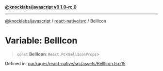 [**@knocklabs/javascript v0.1.0-rc.0**](../../../README.md)

***

[@knocklabs/javascript](../../../modules.md) / [react-native/src](../README.md) / BellIcon

# Variable: BellIcon

> `const` **BellIcon**: `React.FC`\<`BellIconProps`\>

Defined in: [packages/react-native/src/assets/BellIcon.tsx:15](https://github.com/knocklabs/javascript/blob/main/packages/react-native/src/assets/BellIcon.tsx#L15)
